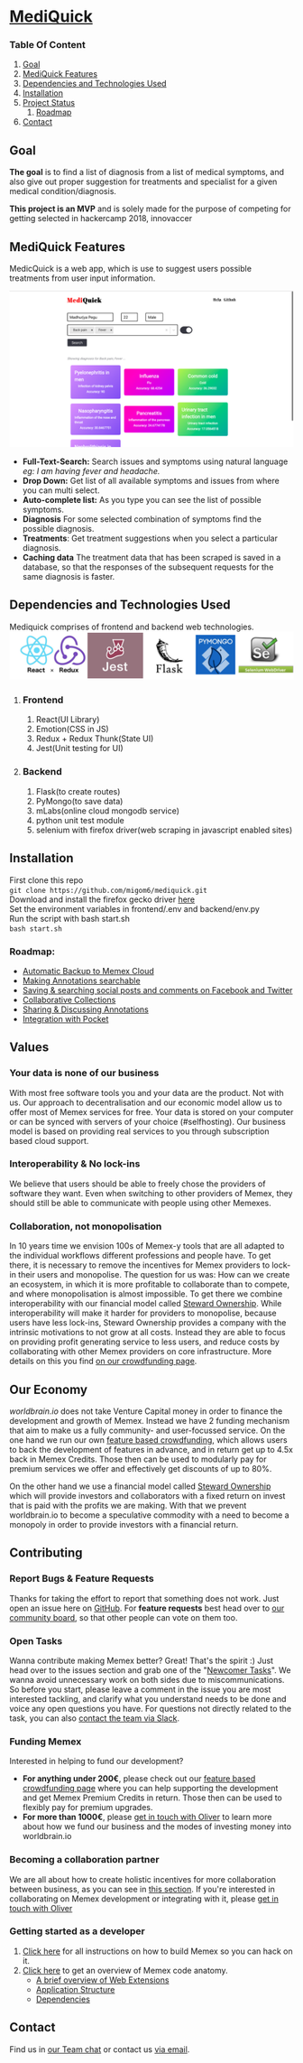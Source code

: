 # <a id="MediQuick" href="#mediquick">MediQuick</a>

### Table Of Content

1. [Goal](#goal)
1. [MediQuick Features](#mediquick-features)
1. [Dependencies and Technologies Used](#dependencies-and-technologies-used)
1. [Installation](#installation)
1. [Project Status](#project-status)
    1. [Roadmap](#roadmap)
1. [Contact](#contact)


## Goal

**The goal** is to find a list of diagnosis from a list of medical symptoms, and also give out proper suggestion for treatments and specialist for a given medical condition/diagnosis.

**This project is an MVP** and is solely made for the purpose of competing for getting selected in hackercamp 2018, innovaccer

## MediQuick Features
MedicQuick is a web app, which is use to suggest users possible treatments from user input information. 

![](https://github.com/migom6/mediquick/blob/master/assets/main.png)

 - **Full-Text-Search:** Search issues and symptoms using natural language *eg: I am having fever and headache.*
 - **Drop Down:** Get list of all available symptoms and issues from where you can multi select. 
 - **Auto-complete list:** As you type you can see the list of possible symptoms. 
 - **Diagnosis** For some selected combination of symptoms find the possible diagnosis.
 - **Treatments**: Get treatment suggestions when you select a particular diagnosis.
 - **Caching data** The treatment data that has been scraped is saved in a database, so that the responses of the subsequent requests for the same diagnosis is faster.

## Dependencies and Technologies Used
Mediquick comprises of frontend and backend web technologies.
![](https://github.com/migom6/mediquick/blob/master/assets/tech-logo.png)
1. ### Frontend
    1. React(UI Library)
    2. Emotion(CSS in JS)
    3. Redux + Redux Thunk(State UI)
    4. Jest(Unit testing for UI)
2. ### Backend
    1. Flask(to create routes)
    3. PyMongo(to save data)
    4. mLabs(online cloud mongodb service)
    5. python unit test module
    6. selenium with firefox driver(web scraping in javascript enabled sites)
    
## Installation
First clone this repo </br>
```git clone https://github.com/migom6/mediquick.git```</br>
Download and install the firefox gecko driver [here](https://github.com/mozilla/geckodriver/releases)</br>
Set the environment variables in frontend/.env and backend/env.py</br>
Run the script with bash start.sh </br>
```bash start.sh```




### Roadmap:
- [Automatic Backup to Memex Cloud](https://worldbrain.io/product/cloud-backup/)
- [Making Annotations searchable](https://github.com/WorldBrain/Memex/issues/580)
- [Saving & searching social posts and comments on Facebook and Twitter](https://worldbrain.io/product/search_social_feeds/)
- [Collaborative Collections](https://worldbrain.io/product/collaborative-collections/)
- [Sharing & Discussing Annotations](https://worldbrain.io/product/collaborative-annotations/)
- [Integration with Pocket](https://worldbrain.io/product/integration-with-pocket)


## Values

### Your data is none of our business
With most free software tools you and your data are the product. Not with us. Our approach to decentralisation and our economic model allow us to offer most of Memex services for free. Your data is stored on your computer or can be synced with servers of your choice (#selfhosting). Our business model is based on providing real services to you through subscription based cloud support.

### Interoperability & No lock-ins
We believe that users should be able to freely chose the providers of software they want. Even when switching to other providers of Memex, they should still be able to communicate with people using other Memexes.

### Collaboration, not monopolisation
In 10 years time we envision 100s of Memex-y tools that are all adapted to the individual workflows different professions and people have. To get there, it is necessary to remove the incentives for Memex providers to lock-in their users and monopolise. 
The question for us was: How can we create an ecosystem, in which it is more profitable to collaborate than to compete, and where monopolisation is almost impossible. To get there we combine interoperability with our financial model called [Steward Ownership](https://blog.p2pfoundation.net/steward-ownership-is-capitalism-2-0/2018/05/11). While interoperability will make it harder for providers to monopolise, because users have less lock-ins, Steward Ownership provides a company with the intrinsic motivations to not grow at all costs. Instead they are able to focus on providing profit generating service to less users, and reduce costs by collaborating with other Memex providers on core infrastructure. More details on this you find [on our crowdfunding page](https://worldbrain.io/crowdfunding-memex/#why).

## Our Economy

*worldbrain.io* does not take Venture Capital money in order to finance the development and growth of Memex. 
Instead we have 2 funding mechanism that aim to make us a fully community- and user-focussed service. 
On the one hand we run our own [feature based crowdfunding](https://worldbrain.io/crowdfunding-memex/), which allows users to back the development of features in advance, and in return get up to 4.5x back in Memex Credits. Those then can be used to modularly pay for premium services we offer and effectively get discounts of up to 80%. 

On the other hand we use a financial model called [Steward Ownership](https://blog.p2pfoundation.net/steward-ownership-is-capitalism-2-0/2018/05/11) which will provide investors and collaborators with a fixed return on invest that is paid with the profits we are making. With that we prevent worldbrain.io to become a speculative commodity with a need to become a monopoly in order to provide investors with a financial return. 


## Contributing

### Report Bugs & Feature Requests

Thanks for taking the effort to report that something does not work. Just open an issue here on [GitHub](https://github.com/WorldBrain/Memex/issues/new).
For **feature requests** best head over to [our community board](https://worldbrain.helprace.com/s1-general/ideas), so that other people can vote on them too.

### Open Tasks

Wanna contribute making Memex better? Great! That's the spirit :)
Just head over to the issues section and grab one of the "[Newcomer Tasks](https://github.com/WorldBrain/Memex/issues?q=is%3Aissue+is%3Aopen+label%3A%22Newcomer+Task%22)". We wanna avoid unnecessary work on both sides due to miscommunications. So before you start, please leave a comment in the issue you are most interested tackling, and clarify what you understand needs to be done and voice any open questions you have. For questions not directly related to the task, you can also [contact the team via Slack](http://join-worldbrain.herokuapp.com/). 

### Funding Memex

Interested in helping to fund our development? 
- **For anything under 200€**, please check out our [feature based crowdfunding page](https://worldbrain.io/crowdfunding-memex) where you can help supporting the development and get Memex Premium Credits in return. Those then can be used to flexibly pay for premium upgrades. 
- **For more than 1000€**, please [get in touch with Oliver](mailto:oli@worldbrain.io) to learn more about how we fund our business and the modes of investing money into worldbrain.io

### Becoming a collaboration partner

We are all about how to create holistic incentives for more collaboration between business, as you can see in [this section](#collaboration-not-monopolisation). If you're interested in collaborating on Memex development or integrating with it, please [get in touch with Oliver](mailto:oli@worldbrain.io)

### Getting started as a developer

1. [Click here](./GETTING-STARTED.md#installation) for all instructions on how to build Memex so you can hack on it.
2. [Click here](./GETTING-STARTED.md#code-overview) to get an overview of Memex code anatomy. 
    * [A brief overview of Web Extensions](./GETTING-STARTED.md#a-brief-overview-of-web-e)
    * [Application Structure](./GETTING-STARTED.md#application-structure)
    * [Dependencies](./GETTING-STARTED.md#dependencies)

## Contact

Find us in [our Team chat](https://join-worldbrain.herokuapp.com/) or contact us [via email](mailto:info@worldbrain.io).

